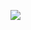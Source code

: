 <a href="https://wakatime.com"><img src="https://wakatime.com/share/@68e637f6-6804-4ea5-b398-0c649d4f50b6/3922e26d-291b-4927-bb6c-a73ae64c7182.png" /></a>
